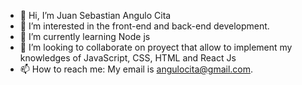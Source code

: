 - 👋 Hi, I’m Juan Sebastian Angulo Cita
- 👀 I’m interested in the front-end and back-end development.
- 🌱 I’m currently learning Node js
- 💞️ I’m looking to collaborate on proyect that allow to implement my knowledges of JavaScript, CSS, HTML and React Js
- 📫 How to reach me: My email is angulocita@gmail.com. 

<!---
Juan-seb/Juan-seb is a ✨ special ✨ repository because its `README.md` (this file) appears on your GitHub profile.
You can click the Preview link to take a look at your changes.
--->
